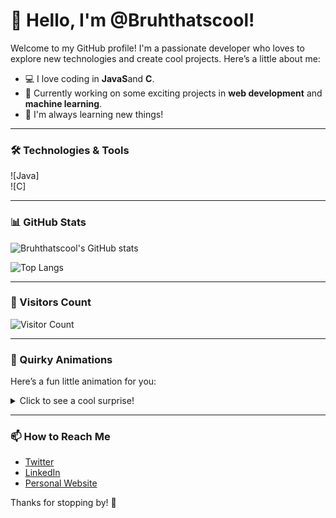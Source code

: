 # 👋 Hello, I'm @Bruhthatscool!

Welcome to my GitHub profile! I'm a passionate developer who loves to explore new technologies and create cool projects. Here’s a little about me:

- 💻 I love coding in **JavaS**and **C**.
- 🚀 Currently working on some exciting projects in **web development** and **machine learning**.
- 🌱 I'm always learning new things!

---

### 🛠️ Technologies & Tools

![Java]   
![C]

---

### 📊 GitHub Stats

![Bruhthatscool's GitHub stats](https://github-readme-stats.vercel.app/api?username=Bruhthatscool&show_icons=true&theme=radical)

![Top Langs](https://github-readme-stats.vercel.app/api/top-langs/?username=Bruhthatscool&layout=compact&theme=radical)

---

### 👥 Visitors Count

![Visitor Count](https://profile-counter.glitch.me/Bruhthatscool/count.svg)

---

### 🌟 Quirky Animations

Here’s a fun little animation for you:

<details>
<summary>Click to see a cool surprise!</summary>
<p>

   ,--.
,--.'|


</p>
</details>

---

### 📫 How to Reach Me

- [Twitter](https://twitter.com/Bruhthatscool)
- [LinkedIn](https://linkedin.com/in/Bruhthatscool)
- [Personal Website](https://bruhthatscool.dev)

Thanks for stopping by! 🚀
